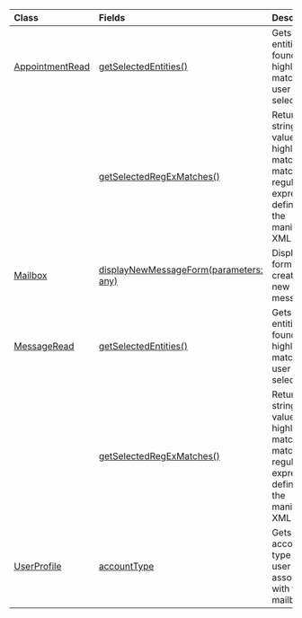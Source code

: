 | Class | Fields | Description |
|:---|:---|:---|
|[AppointmentRead](/javascript/api/outlook/office.appointmentread)|[getSelectedEntities()](/javascript/api/outlook/office.appointmentread#outlook-office-appointmentread-getselectedentities-member(1))|Gets the entities found in a highlighted match a user has selected.|
||[getSelectedRegExMatches()](/javascript/api/outlook/office.appointmentread#outlook-office-appointmentread-getselectedregexmatches-member(1))|Returns string values in a highlighted match that match the regular expressions defined in the manifest XML file.|
|[Mailbox](/javascript/api/outlook/office.mailbox)|[displayNewMessageForm(parameters: any)](/javascript/api/outlook/office.mailbox#outlook-office-mailbox-displaynewmessageform-member(1))|Displays a form for creating a new message.|
|[MessageRead](/javascript/api/outlook/office.messageread)|[getSelectedEntities()](/javascript/api/outlook/office.messageread#outlook-office-messageread-getselectedentities-member(1))|Gets the entities found in a highlighted match a user has selected.|
||[getSelectedRegExMatches()](/javascript/api/outlook/office.messageread#outlook-office-messageread-getselectedregexmatches-member(1))|Returns string values in a highlighted match that match the regular expressions defined in the manifest XML file.|
|[UserProfile](/javascript/api/outlook/office.userprofile)|[accountType](/javascript/api/outlook/office.userprofile#outlook-office-userprofile-accounttype-member)|Gets the account type of the user associated with the mailbox.|
